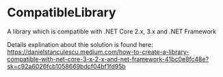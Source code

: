 # CompatibleLibrary
A library which is compatible with .NET Core 2.x, 3.x and .NET Framework


Details explination about thie solution is found here: 
https://danielstanculescu.medium.com/how-to-create-a-library-compatible-with-net-core-3-x-2-x-and-net-framework-41bc0e8fc48e?sk=c92a6026fcb1058669bdcf04bf1fd95b 
